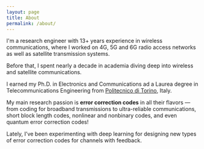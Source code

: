 ```yaml
---
layout: page
title: About
permalink: /about/
---
```


I'm a research engineer with 13+ years experience in wireless communications, where I worked on 4G, 
5G and 6G radio access networks as well as satellite transmission systems.

Before that, I spent nearly a decade in academia diving deep into wireless and satellite
communications.

I earned my Ph.D. in Electronics and Communications ad a Laurea degree in Telecommunications
Engineering from [Politecnico di Torino](https://www.polito.it), Italy.

My main research passion is **error correction codes** in all their flavors — from coding for broadband transmissions to ultra-reliable communications, short block length codes, nonlinear and nonbinary codes, and even quantum error correction codes!

Lately, I’ve been experimenting with deep learning for designing new types of error correction codes for channels with feedback.